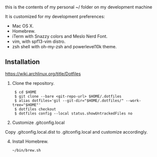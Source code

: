 this is the contents of my personal ~/  folder on my development machine

It is customized for my development preferences:

* Mac OS X.
* Homebrew.
* iTerm with Snazzy colors and Meslo Nerd Font.
* vim, with spf13-vim distro.
* zsh shell with oh-my-zsh and powerlevel10k theme.

## Installation

https://wiki.archlinux.org/title/Dotfiles

1) Clone the repository.

        $ cd $HOME
        $ git clone --bare <git-repo-url> $HOME/.dotfiles
        $ alias dotfiles='git --git-dir="$HOME/.dotfiles/" --work-tree="$HOME"'
        $ dotfiles checkout
        $ dotfiles config --local status.showUntrackedFiles no

2) Customize .gitconfig.local

Copy .gitconfig.local.dist to .gitconfig.local and customize accordingly.

4.  Install Homebrew.

        ~/bin/brew.sh
